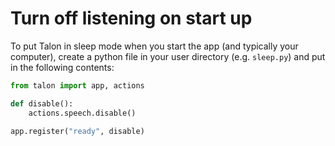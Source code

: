 # Turn off listening on start up

To put Talon in sleep mode when you start the app (and typically your computer), create a python file in your user directory (e.g. `sleep.py`) and put in the following contents:

```python
from talon import app, actions

def disable():
    actions.speech.disable()

app.register("ready", disable)
```
